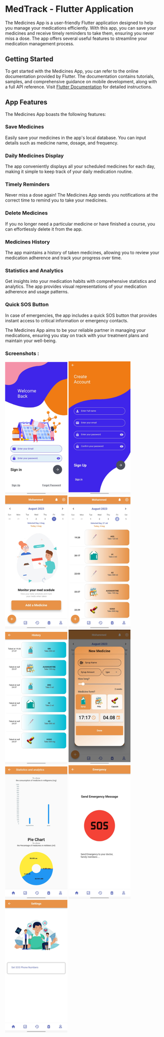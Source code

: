 # MedTrack - Flutter Application

The Medicines App is a user-friendly Flutter application designed to help you manage your medications efficiently. With this app, you can save your medicines and receive timely reminders to take them, ensuring you never miss a dose. The app offers several useful features to streamline your medication management process.

## Getting Started

To get started with the Medicines App, you can refer to the online documentation provided by Flutter. The documentation contains tutorials, samples, and comprehensive guidance on mobile development, along with a full API reference. Visit [Flutter Documentation](https://flutter.dev/docs) for detailed instructions.

## App Features

The Medicines App boasts the following features:

### Save Medicines

Easily save your medicines in the app's local database. You can input details such as medicine name, dosage, and frequency.

### Daily Medicines Display

The app conveniently displays all your scheduled medicines for each day, making it simple to keep track of your daily medication routine.

### Timely Reminders

Never miss a dose again! The Medicines App sends you notifications at the correct time to remind you to take your medicines.

### Delete Medicines

If you no longer need a particular medicine or have finished a course, you can effortlessly delete it from the app.

### Medicines History

The app maintains a history of taken medicines, allowing you to review your medication adherence and track your progress over time.

### Statistics and Analytics

Get insights into your medication habits with comprehensive statistics and analytics. The app provides visual representations of your medication adherence and usage patterns.

### Quick SOS Button

In case of emergencies, the app includes a quick SOS button that provides instant access to critical information or emergency contacts.

The Medicines App aims to be your reliable partner in managing your medications, ensuring you stay on track with your treatment plans and maintain your well-being.


### Screenshots :

<img src= "screenShots/1.jpg"  width="40%">
<img src= "screenShots/2.jpg"  width="40%">
<img src= "screenShots/3.jpg"  width="40%">
<img src= "screenShots/4.jpg"  width="40%">
<img src= "screenShots/5.jpg"  width="40%">
<img src= "screenShots/6.jpg"  width="40%">
<img src= "screenShots/7.jpg"  width="40%">
<img src= "screenShots/8.jpg"  width="40%">
<img src= "screenShots/9.jpg"  width="40%">
